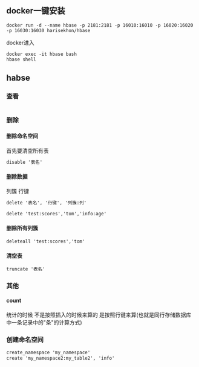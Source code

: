 

## docker一键安装

```
docker run -d --name hbase -p 2181:2181 -p 16010:16010 -p 16020:16020 -p 16030:16030 harisekhon/hbase
```

docker进入

```
docker exec -it hbase bash
hbase shell
```



## habse

### 查看

```

```



### 删除

#### 删除命名空间

首先要清空所有表

```cmd
disable '表名'
```

#### 删除数据

列簇 行键

```cmd
delete '表名', '行键', '列簇:列'

delete 'test:scores','tom','info:age'
```

#### 删除所有列簇

```cmd
deleteall 'test:scores','tom'
```

#### 清空表

```cmd
truncate '表名'
```

#### 



### 其他

#### count

统计的时候 不是按照插入的时候来算的 是按照行键来算(也就是同行存储数据库 中一条记录中的"条"的计算方式)

### 创建命名空间

```cmd
create_namespace 'my_namespace'
create 'my_namespace2:my_table2', 'info'

```

